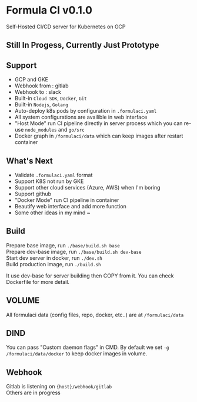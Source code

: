 # Formula CI v0.1.0
Self-Hosted CI/CD server for Kubernetes on GCP

## Still In Progess, Currently Just Prototype
  
## Support
- GCP and GKE
- Webhook from : gitlab
- Webhook to : slack
- Built-in `Cloud SDK`, `Docker`, `Git`
- Built-in `Nodejs`, `Golang`
- Auto-deploy k8s pods by configuration in `.formulaci.yaml`
- All system configurations are availible in web interface 
- "Host Mode" run CI pipeline directly in server process which you can re-use `node_modules` and `go/src`
- Docker graph in `/formulaci/data` which can keep images after restart container

## What's Next
- Validate `.formulaci.yaml` format
- Support K8S not run by GKE
- Support other cloud services (Azure, AWS) when I'm boring
- Support github
- "Docker Mode" run CI pipeline in container
- Beautify web interface and add more function
- Some other ideas in my mind ~

## Build
Prepare base image, run `./base/build.sh base`  
Prepare dev-base image, run `./base/build.sh dev-base`  
Start dev server in docker, run `./dev.sh`  
Build production image, run `./build.sh` 

It use dev-base for server building then COPY from it. You can check Dockerfile for more detail.

## VOLUME
All formulaci data (config files, repo, docker, etc..) are at `/formulaci/data`

## DIND
You can pass "Custom daemon flags" in CMD. By default we set `-g /formulaci/data/docker` to keep docker images in volume.

## Webhook
Gitlab is listening on `{host}/webhook/gitlab`  
Others are in progress